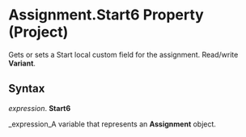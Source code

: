 
# Assignment.Start6 Property (Project)

Gets or sets a Start local custom field for the assignment. Read/write  **Variant**.


## Syntax

 _expression_. **Start6**

 _expression_A variable that represents an  **Assignment** object.

